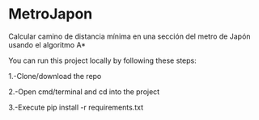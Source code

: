 # MetroJapon
Calcular camino de distancia mínima en una sección del metro de Japón usando el algoritmo A*

You can run this project locally by following these steps:

  1.-Clone/download the repo
  
  2.-Open cmd/terminal and cd into the project
  
  3.-Execute pip install -r requirements.txt
